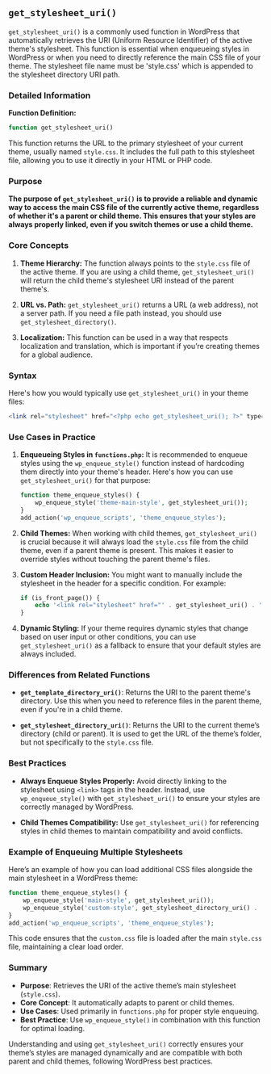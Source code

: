 ## `get_stylesheet_uri()`

`get_stylesheet_uri()` is a commonly used function in WordPress that automatically retrieves the URI (Uniform Resource Identifier) of the active theme's stylesheet. This function is essential when enqueueing styles in WordPress or when you need to directly reference the main CSS file of your theme. The stylesheet file name must be 'style.css' which is appended to the stylesheet directory URI path.

### Detailed Information

**Function Definition:**
```php
function get_stylesheet_uri()
```

This function returns the URL to the primary stylesheet of your current theme, usually named `style.css`. It includes the full path to this stylesheet file, allowing you to use it directly in your HTML or PHP code.

### Purpose

**The purpose of `get_stylesheet_uri()` is to provide a reliable and dynamic way to access the main CSS file of the currently active theme, regardless of whether it's a parent or child theme. This ensures that your styles are always properly linked, even if you switch themes or use a child theme.**

### Core Concepts

1. **Theme Hierarchy:** The function always points to the `style.css` file of the active theme. If you are using a child theme, `get_stylesheet_uri()` will return the child theme's stylesheet URI instead of the parent theme's.

2. **URL vs. Path:** `get_stylesheet_uri()` returns a URL (a web address), not a server path. If you need a file path instead, you should use `get_stylesheet_directory()`.

3. **Localization:** This function can be used in a way that respects localization and translation, which is important if you’re creating themes for a global audience.

### Syntax
Here's how you would typically use `get_stylesheet_uri()` in your theme files:
```php
<link rel="stylesheet" href="<?php echo get_stylesheet_uri(); ?>" type="text/css" media="all" />
```

### Use Cases in Practice

1. **Enqueueing Styles in `functions.php`:**
   It is recommended to enqueue styles using the `wp_enqueue_style()` function instead of hardcoding them directly into your theme's header. Here's how you can use `get_stylesheet_uri()` for that purpose:
   ```php
   function theme_enqueue_styles() {
       wp_enqueue_style('theme-main-style', get_stylesheet_uri());
   }
   add_action('wp_enqueue_scripts', 'theme_enqueue_styles');
   ```

2. **Child Themes:**
   When working with child themes, `get_stylesheet_uri()` is crucial because it will always load the `style.css` file from the child theme, even if a parent theme is present. This makes it easier to override styles without touching the parent theme's files.

3. **Custom Header Inclusion:**
   You might want to manually include the stylesheet in the header for a specific condition. For example:
   ```php
   if (is_front_page()) {
       echo '<link rel="stylesheet" href="' . get_stylesheet_uri() . '" type="text/css" media="all" />';
   }
   ```

4. **Dynamic Styling:**
   If your theme requires dynamic styles that change based on user input or other conditions, you can use `get_stylesheet_uri()` as a fallback to ensure that your default styles are always included.

### Differences from Related Functions

- **`get_template_directory_uri()`**: Returns the URI to the parent theme's directory. Use this when you need to reference files in the parent theme, even if you're in a child theme.

- **`get_stylesheet_directory_uri()`**: Returns the URI to the current theme’s directory (child or parent). It is used to get the URL of the theme’s folder, but not specifically to the `style.css` file.

### Best Practices

- **Always Enqueue Styles Properly:** Avoid directly linking to the stylesheet using `<link>` tags in the header. Instead, use `wp_enqueue_style()` with `get_stylesheet_uri()` to ensure your styles are correctly managed by WordPress.
  
- **Child Themes Compatibility:** Use `get_stylesheet_uri()` for referencing styles in child themes to maintain compatibility and avoid conflicts.

### Example of Enqueuing Multiple Stylesheets
Here’s an example of how you can load additional CSS files alongside the main stylesheet in a WordPress theme:
```php
function theme_enqueue_styles() {
    wp_enqueue_style('main-style', get_stylesheet_uri());
    wp_enqueue_style('custom-style', get_stylesheet_directory_uri() . '/custom.css', array('main-style'));
}
add_action('wp_enqueue_scripts', 'theme_enqueue_styles');
```
This code ensures that the `custom.css` file is loaded after the main `style.css` file, maintaining a clear load order.

### Summary

- **Purpose**: Retrieves the URI of the active theme’s main stylesheet (`style.css`).
- **Core Concept**: It automatically adapts to parent or child themes.
- **Use Cases**: Used primarily in `functions.php` for proper style enqueuing.
- **Best Practice**: Use `wp_enqueue_style()` in combination with this function for optimal loading.

Understanding and using `get_stylesheet_uri()` correctly ensures your theme’s styles are managed dynamically and are compatible with both parent and child themes, following WordPress best practices.